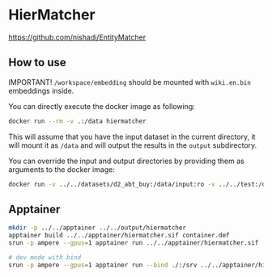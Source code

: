 # HierMatcher

https://github.com/nishadi/EntityMatcher

## How to use

IMPORTANT! `/workspace/embedding` should be mounted with `wiki.en.bin` embeddings inside.

You can directly execute the docker image as following:

```bash
docker run --rm -v .:/data hiermatcher
```

This will assume that you have the input dataset in the current directory,
it will mount it as `/data` and will output the results in the `output` subdirectory.

You can override the input and output directories by providing them as arguments to the docker image:

```bash
docker run -v ../../datasets/d2_abt_buy:/data/input:ro -v ../../test:/data/output -v ../../embedding:/workspace/embedding hiermatcher /data/input /data/output
```

## Apptainer

```bash
mkdir -p ../../apptainer ../../output/hiermatcher
apptainer build ../../apptainer/hiermatcher.sif container.def
srun -p ampere --gpus=1 apptainer run ../../apptainer/hiermatcher.sif ../../datasets/d2_abt_buy/ ../../output/hiermatcher/ ../../embedding/

# dev mode with bind
srun -p ampere --gpus=1 apptainer run --bind ./:/srv ../../apptainer/hiermatcher.sif ../../datasets/d2_abt_buy/ ../../output/hiermatcher/ ../../embedding/
```
